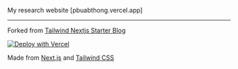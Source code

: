 My research website [pbuabthong.vercel.app]

---

Forked from [Tailwind Nextjs Starter Blog](https://GitHub.com/timlrx/tailwind-nextjs-starter-blog)

[![Deploy with Vercel](https://vercel.com/button)](https://vercel.com/new/git/external?repository-url=https://github.com/timlrx/tailwind-nextjs-starter-blog)

Made from [Next.js](https://nextjs.org/) and [Tailwind CSS](https://tailwindcss.com/)
